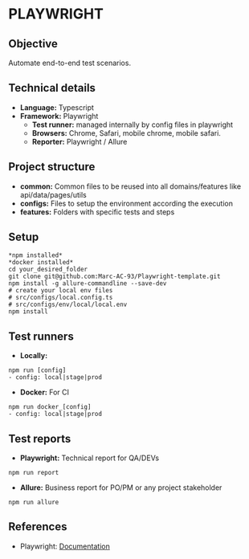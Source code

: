 # PLAYWRIGHT


## Objective

Automate end-to-end test scenarios.


## Technical details

- **Language:** Typescript
- **Framework:** Playwright
    - **Test runner:** managed internally by config files in playwright
    - **Browsers:** Chrome, Safari, mobile chrome, mobile safari.
    - **Reporter:** Playwright / Allure

## Project structure

- **common:** Common files to be reused into all domains/features like api/data/pages/utils
- **configs:** Files to setup the environment according the execution
- **features:** Folders with specific tests and steps

## Setup

```
*npm installed*
*docker installed*
cd your_desired_folder
git clone git@github.com:Marc-AC-93/Playwright-template.git
npm install -g allure-commandline --save-dev
# create your local env files
# src/configs/local.config.ts
# src/configs/env/local/local.env
npm install
```

## Test runners
- **Locally:** 
```
npm run [config]
- config: local|stage|prod
```
- **Docker:** For CI
```
npm run docker_[config]
- config: local|stage|prod
```

## Test reports
- **Playwright:** Technical report for QA/DEVs
```
npm run report
```

- **Allure:** Business report for PO/PM or any project stakeholder
```
npm run allure
```

## References

- Playwright: [Documentation](https://playwright.dev/docs/intro)
